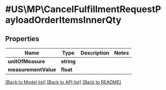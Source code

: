 # #US\MP\CancelFulfillmentRequestPayloadOrderItemsInnerQty

## Properties

Name | Type | Description | Notes
------------ | ------------- | ------------- | -------------
**unitOfMeasure** | **string** |  |
**measurementValue** | **float** |  |


[[Back to Model list]](../) [[Back to API list]](../../Api/US/MP) [[Back to README]](../../README.md)
